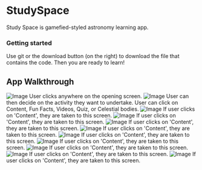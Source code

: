 # StudySpace
 
Study Space is gamefied-styled astronomy learning app.

### Getting started
Use git or the download button (on the right) to download the file that contains the code. Then you are ready to learn!
## App Walkthrough

![Image](https://github.com/sarahmemon/StudySpace/blob/master/screen1.png)
User clicks anywhere on the opening screen.
![Image](https://github.com/sarahmemon/StudySpace/blob/master/screen2.png)
User can then decide on the activity they want to undertake. User can click on Content, Fun Facts, Videos, Quiz, or Celestial bodies.
![Image](https://github.com/sarahmemon/StudySpace/blob/master/screen3.png)
If user clicks on 'Content', they are taken to this screen.
![Image](https://github.com/sarahmemon/StudySpace/blob/master/screen4.png)
If user clicks on 'Content', they are taken to this screen.
![Image](https://github.com/sarahmemon/StudySpace/blob/master/screen5.png)
If user clicks on 'Content', they are taken to this screen.
![Image](https://github.com/sarahmemon/StudySpace/blob/master/screen6.png)
If user clicks on 'Content', they are taken to this screen.
![Image](https://github.com/sarahmemon/StudySpace/blob/master/screen7.png)
If user clicks on 'Content', they are taken to this screen.
![Image](https://github.com/sarahmemon/StudySpace/blob/master/screen8.png)
If user clicks on 'Content', they are taken to this screen.
![Image](https://github.com/sarahmemon/StudySpace/blob/master/screen9.png)
If user clicks on 'Content', they are taken to this screen.
![Image](https://github.com/sarahmemon/StudySpace/blob/master/screen10.png)
If user clicks on 'Content', they are taken to this screen.
![Image](https://github.com/sarahmemon/StudySpace/blob/master/screen11.png)
If user clicks on 'Content', they are taken to this screen.
